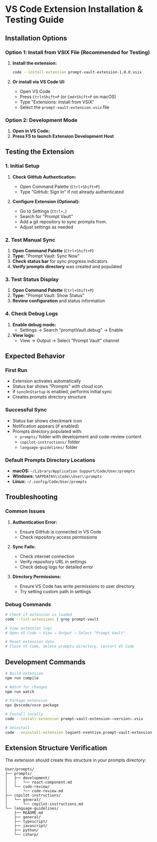 # VS Code Extension Installation & Testing Guide

## Installation Options

### Option 1: Install from VSIX File (Recommended for Testing)

1. **Install the extension:**

   ```bash
   code --install-extension prompt-vault-extension-1.0.0.vsix
   ```

2. **Or install via VS Code UI:**
   - Open VS Code
   - Press `Ctrl+Shift+P` (or `Cmd+Shift+P` on macOS)
   - Type "Extensions: Install from VSIX"
   - Select the `prompt-vault-extension.vsix` file

### Option 2: Development Mode

1. **Open in VS Code:**
2. **Press F5 to launch Extension Development Host**

## Testing the Extension

### 1. Initial Setup

1. **Check GitHub Authentication:**

   - Open Command Palette (`Ctrl+Shift+P`)
   - Type "GitHub: Sign In" if not already authenticated

2. **Configure Extension (Optional):**
   - Go to Settings (`Ctrl+,`)
   - Search for "Prompt Vault"
   - Add a git repository to sync prompts from.
   - Adjust settings as needed

### 2. Test Manual Sync

1. **Open Command Palette** (`Ctrl+Shift+P`)
2. **Type:** "Prompt Vault: Sync Now"
3. **Check status bar** for sync progress indicators
4. **Verify prompts directory** was created and populated

### 3. Test Status Display

1. **Open Command Palette** (`Ctrl+Shift+P`)
2. **Type:** "Prompt Vault: Show Status"
3. **Review configuration** and status information

### 4. Check Debug Logs

1. **Enable debug mode:**
   - Settings → Search "promptVault.debug" → Enable
2. **View logs:**
   - View → Output → Select "Prompt Vault" channel

## Expected Behavior

### First Run

- Extension activates automatically
- Status bar shows "Prompts" with cloud icon
- If `syncOnStartup` is enabled, performs initial sync
- Creates prompts directory structure

### Successful Sync

- Status bar shows checkmark icon
- Notification appears (if enabled)
- Prompts directory populated with:
  - `prompts/` folder with development and code-review content
  - `copilot-instructions/` folder
  - `language-guidelines/` folder

### Default Prompts Directory Locations

- **macOS:** `~/Library/Application Support/Code/User/prompts`
- **Windows:** `%APPDATA%\\Code\\User\\prompts`
- **Linux:** `~/.config/Code/User/prompts`

## Troubleshooting

### Common Issues

1. **Authentication Error:**

   - Ensure GitHub is connected in VS Code
   - Check repository access permissions

2. **Sync Fails:**

   - Check internet connection
   - Verify repository URL in settings
   - Check debug logs for detailed error

3. **Directory Permissions:**
   - Ensure VS Code has write permissions to user directory
   - Try setting custom path in settings

### Debug Commands

```bash
# Check if extension is loaded
code --list-extensions | grep prompt-vault

# View extension logs
# Open VS Code → View → Output → Select "Prompt Vault"

# Reset extension data
# Close VS Code, delete prompts directory, restart VS Code
```

## Development Commands

```bash
# Build extension
npm run compile

# Watch for changes
npm run watch

# Package extension
npx @vscode/vsce package

# Install locally
code --install-extension prompt-vault-extension-<version>.vsix

# Uninstall
code --uninstall-extension logient-nventive.prompt-vault-extension
```

## Extension Structure Verification

The extension should create this structure in your prompts directory:

```
User/prompts/
├── prompts/
│   ├── development/
│   │   └── react-component.md
│   └── code-review/
│       └── code-review.md
├── copilot-instructions/
│   └── general/
│       └── copilot-instructions.md
└── language-guidelines/
    ├── README.md
    ├── general/
    ├── typescript/
    ├── javascript/
    ├── python/
    └── csharp/
```
